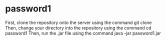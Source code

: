 # password1
First, clone the repository onto the server using the command git clone <repository url>
Then, change your directory into the repository using the command cd password1
Then, run the .jar file using the command java -jar password1.jar
